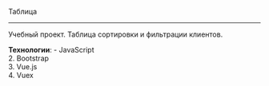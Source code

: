Таблица

---

Учебный проект. Таблица сортировки и фильтрации клиентов.

**Технологии**:    -   JavaScript  </br>
                   2. Bootstrap  </br>
                   3. Vue.js  <br>
                   4. Vuex  

